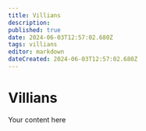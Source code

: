 ```yaml
---
title: Villians
description: 
published: true
date: 2024-06-03T12:57:02.680Z
tags: villians
editor: markdown
dateCreated: 2024-06-03T12:57:02.680Z
---
```


# Villians
Your content here